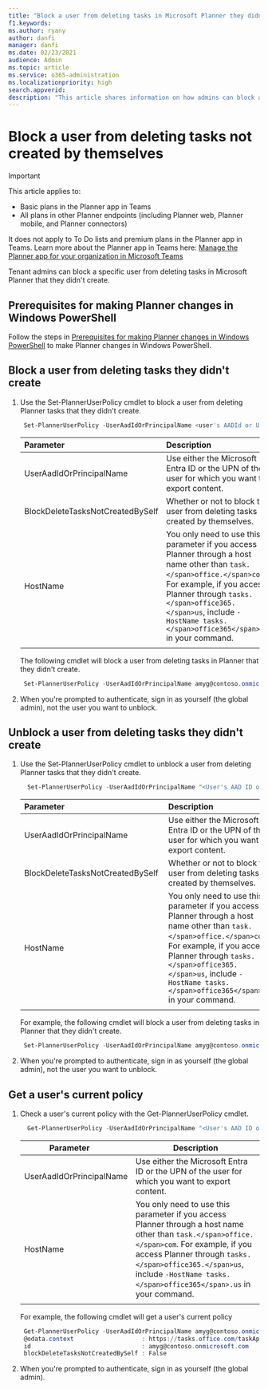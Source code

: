 ```yaml
---
title: "Block a user from deleting tasks in Microsoft Planner they didn't create"
f1.keywords:
ms.author: ryany
author: danfi
manager: danfi
ms.date: 02/23/2021
audience: Admin
ms.topic: article
ms.service: o365-administration
ms.localizationpriority: high
search.appverid:
description: "This article shares information on how admins can block a user from deleting tasks the user didn't create"
---
```


# Block a user from deleting tasks not created by themselves

> [!IMPORTANT]
>
> This article applies to:
>
> - Basic plans in the Planner app in Teams
> - All plans in other Planner endpoints (including Planner web, Planner mobile, and Planner connectors)
>
> It does not apply to To Do lists and premium plans in the Planner app in Teams. Learn more about the Planner app in Teams here: [Manage the Planner app for your organization in Microsoft Teams](/microsoftteams/manage-planner-app)

Tenant admins can block a specific user from deleting tasks in Microsoft Planner that they didn't create.

## Prerequisites for making Planner changes in Windows PowerShell

Follow the steps in [Prerequisites for making Planner changes in Windows PowerShell](prerequisites-for-powershell.md) to make Planner changes in Windows PowerShell.

## Block a user from deleting tasks they didn't create

1. Use the Set-PlannerUserPolicy cmdlet to block a user from deleting Planner tasks that they didn't create.

   ```PowerShell
    Set-PlannerUserPolicy -UserAadIdOrPrincipalName <user's AADId or UPN> -BlockDeleteTasksNotCreatedBySelf $true
   ```

   |Parameter|Description|
   |:-------------------------|:---|
   |UserAadIdOrPrincipalName|Use either the Microsoft Entra ID or the UPN of the user for which you want to export content.|
   |BlockDeleteTasksNotCreatedBySelf|Whether or not to block the user from deleting tasks not created by themselves.|
   |HostName|You only need to use this parameter if you access Planner through a host name other than `task.</span>office.</span>com`. For example, if you access Planner through `tasks.</span>office365.</span>us`, include `-HostName tasks.</span>office365</span>.us` in your command.|
   |||

    The following cmdlet will block a user from deleting tasks in Planner that they didn't create.

      ```PowerShell
       Set-PlannerUserPolicy -UserAadIdOrPrincipalName amyg@contoso.onmicrosoft.com -BlockDeleteTasksNotCreatedBySelf $true
      ```

2. When you're prompted to authenticate, sign in as yourself (the global admin), not the user you want to unblock.

## Unblock a user from deleting tasks they didn't create

1. Use the Set-PlannerUserPolicy cmdlet to unblock a user from deleting Planner tasks that they didn't create.

   ```PowerShell
     Set-PlannerUserPolicy -UserAadIdOrPrincipalName "<User's AAD ID or UPN>"  -BlockDeleteTasksNotCreatedBySelf $false
   ```

   |Parameter&nbsp;&nbsp;&nbsp;&nbsp;&nbsp;&nbsp;|Description|
   |:---|:---|
   |UserAadIdOrPrincipalName|Use either the Microsoft Entra ID or the UPN of the user for which you want to export content.|
   |BlockDeleteTasksNotCreatedBySelf&nbsp;|Whether or not to block the user from deleting tasks not created by themselves.|
   |HostName|You only need to use this parameter if you access Planner through a host name other than `task.</span>office.</span>com`. For example, if you access Planner through `tasks.</span>office365.</span>us`, include `-HostName tasks.</span>office365</span>.us` in your command.|
   |||

    For example, the following cmdlet will block a user from deleting tasks in Planner that they didn't create.

     ```PowerShell
      Set-PlannerUserPolicy -UserAadIdOrPrincipalName amyg@contoso.onmicrosoft.com -BlockDeleteTasksNotCreatedBySelf $false
     ```

2. When you're prompted to authenticate, sign in as yourself (the global admin), not the user you want to unblock.

## Get a user's current policy

1. Check a user's current policy with the Get-PlannerUserPolicy cmdlet.

    ```PowerShell
      Get-PlannerUserPolicy -UserAadIdOrPrincipalName "<User's AAD ID or UPN>"
    ```

   |Parameter&nbsp;&nbsp;&nbsp;&nbsp;&nbsp;&nbsp;|Description|
   |------------------------|---|
   |UserAadIdOrPrincipalName|Use either the Microsoft Entra ID or the UPN of the user for which you want to export content.|
   |HostName|You only need to use this parameter if you access Planner through a host name other than `task.</span>office.</span>com`. For example, if you access Planner through `tasks.</span>office365.</span>us`, include `-HostName tasks.</span>office365</span>.us` in your command.|
   |||

   For example, the following cmdlet will get a user's current policy

    ```PowerShell
     Get-PlannerUserPolicy -UserAadIdOrPrincipalName amyg@contoso.onmicrosoft.com | fl
     @odata.context                   : https://tasks.office.com/taskApi/tenantAdminSettings/$metadata#UserPolicy/$entity
     id                               : amyg@contoso.onmicrosoft.com
     blockDeleteTasksNotCreatedBySelf : False
   ```

2. When you're prompted to authenticate, sign in as yourself (the global admin).
